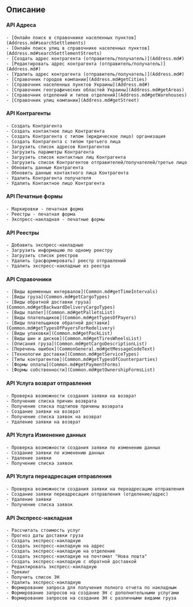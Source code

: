 ## Описание

#### API Адреса
    - [Онлайн поиск в справочнике населенных пунктов](Address.md#searchSettlements)
    - [Онлайн поиск улиц в справочнике населенных пунктов](Address.md#searchSettlementStreets)
    - [Создать адрес контрагента (отправитель/получатель)](Address.md#)
    - [Редактировать адрес контрагента (отправитель/получатель)](Address.md#)
    - [Удалить адрес контрагента (отправитель/получатель)](Address.md#)
    - [Справочник городов компании](Address.md#getCities)
    - [Справочник населенных пунктов Украины](Address.md#)
    - [Справочник географических областей Украины](Address.md#getAreas)
    - [Справочник отделений и типов отделений](Address.md#getWarehouses)
    - [Справочник улиц компании](Address.md#getStreet)

#### API Контрагенты
    - Создать Контрагента
    - Создать контактное лицо Контрагента
    - Создать Контрагента с типом (юридическое лицо) организация
    - Создать Контрагента с типом третьего лица
    - Загрузить список адресов Контрагентов
    - Загрузить параметры Контрагента
    - Загрузить список контактных лиц Контрагента
    - Загрузить список Контрагентов отправителей/получателей/третье лицо
    - Обновить данные Контрагента
    - Обновить данные контактного лица Контрагента
    - Удалить Контрагента получателя
    - Удалить Контактное лицо Контрагента


#### API Печатные формы
    - Маркировки - печатная форма
    - Реестры - печатная форма
    - Экспресс-накладная - печатные формы


#### API Реестры
    - Добавить экспресс-накладные
    - Загрузить информацию по одному реестру
    - Загрузить список реестров
    - Удалить (расформировать) реестр отправлений
    - Удалить экспресс-накладные из реестра


#### API Справочники
    - [Виды временных интервалов](Common.md#getTimeIntervals)
    - [Виды груза](Common.md#getCargoTypes)
    - [Виды обратной доставки груза](Common.md#getBackwardDeliveryCargoTypes)
    - [Виды паллет](Common.md#getPalletsList)
    - [Виды плательщиков](Common.md#getTypesOfPayers)
    - [Виды плательщиков обратной доставки](Common.md#getTypesOfPayersForRedelivery)
    - [Виды упаковки](Common.md#getPackList)
    - [Виды шин и дисков](Common.md#getTiresWheelsList)
    - [Описания груза](Common.md#getCargoDescriptionList)
    - [Перечень ошибок](CommonGeneral.md#getMessageCodeText)
    - [Технологии доставки](Common.md#getServiceTypes)
    - [Типы контрагентов](Common.md#getTypesOfCounterparties)
    - [Формы оплаты](Common.md#getPaymentForms)
    - [Формы собственности](Common.md#getOwnershipFormsList)


#### API Услуга возврат отправления
    - Проверка возможности создания заявки на возврат
    - Получение списка причин возврата
    - Получение списка подтипов причины возврата
    - Создание заявки на возврат
    - Получение списка заявок на возврат
    - Удаление заявки на возврат


#### API Услуга Изменение данных
    - Проверка возможности создания заявки по изменению данных
    - Создание заявки по изменению данных
    - Удаление заявки
    - Получение списка заявок


#### API Услуга переадресация отправления
    - Проверка возможности создания заявки на переадресацию отправления
    - Создание заявки переадресация отправления (отделение/адрес)
    - Удаление заявки
    - Получение списка заявок


#### API Экспресс-накладная
    - Рассчитать стоимость услуг
    - Прогноз даты доставки груза
    - Создать экспресс-накладную
    - Создать экспресс-накладную на адрес
    - Создать экспресс-накладную на отделение
    - Создать экспресс-накладную на почтомат "Нова пошта"
    - Создать экспресс-накладную с обратной доставкой
    - Редактировать экспресс-накладную
    - Трекинг
    - Получить список ЭН
    - Удалить экспресс-накладную
    - Формирование запроса для получения полного отчета по накладным
    - Формирование запросов на создание ЭН с дополнительными услугами
    - Формирование запросов на создание ЭН с различными видами груза
